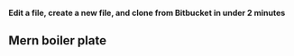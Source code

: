 **Edit a file, create a new file, and clone from Bitbucket in under 2 minutes**


## Mern boiler plate

